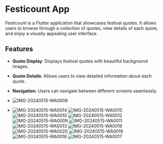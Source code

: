 # Festicount App

Festicount is a Flutter application that showcases festival quotes. It allows users to browse through a collection of quotes, view details of each quote, and enjoy a visually appealing user interface.

## Features

- **Quote Display**: Displays festival quotes with beautiful background images.
- **Quote Details**: Allows users to view detailed information about each quote.
- **Navigation**: Users can navigate between different screens seamlessly.

- ![IMG-20240515-WA0008](https://github.com/Limbasiyakrupali/festicount/assets/150001085/692e5ec8-cab4-4aa0-a3ec-29571c1be727)
- ![IMG-20240515-WA0014](https://github.com/Limbasiyakrupali/festicount/assets/150001085/8883db6a-98a9-4bae-ac46-e6f865242943)
![IMG-20240515-WA0015](https://github.com/Limbasiyakrupali/festicount/assets/150001085/af5a365e-6ba2-435d-88ac-cee1cabd44a5)
![IMG-20240515-WA0010](https://github.com/Limbasiyakrupali/festicount/assets/150001085/46c4da7b-45f9-4e8f-9124-6cb1c9635cf8)
![IMG-20240515-WA0012](https://github.com/Limbasiyakrupali/festicount/assets/150001085/126b7a9d-fb98-43dd-9902-64bf025e57c1)
![IMG-20240515-WA0009](https://github.com/Limbasiyakrupali/festicount/assets/150001085/160e8da6-b63c-420d-904a-851baea683fa)
![IMG-20240515-WA0011](https://github.com/Limbasiyakrupali/festicount/assets/150001085/8dbfa83f-c56c-47b4-94c0-4eb654c7006b)
![IMG-20240515-WA0013](https://github.com/Limbasiyakrupali/festicount/assets/150001085/50140704-df18-4c2a-8494-09e3675efd9a)
![IMG-20240515-WA0016](https://github.com/Limbasiyakrupali/festicount/assets/150001085/0a20292d-93ba-4015-a54a-b3e55b8ed52f)
![IMG-20240515-WA0020](https://github.com/Limbasiyakrupali/festicount/assets/150001085/9079c14f-0082-4bf1-ab77-24318473e1e6)
![IMG-20240515-WA0019](https://github.com/Limbasiyakrupali/festicount/assets/150001085/8f5a4f2a-3c63-4311-89cd-ac812c494da0)
![IMG-20240515-WA0018](https://github.com/Limbasiyakrupali/festicount/assets/150001085/e92b289d-fa40-4275-9ab8-f480372cf4e3)
![IMG-20240515-WA0017](https://github.com/Limbasiyakrupali/festicount/assets/150001085/d98211bc-5095-46a6-a4d9-38519d23b232)
